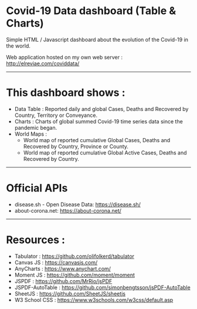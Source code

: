 # Covid-19 Data dashboard (Table & Charts)
Simple HTML / Javascript dashboard about the evolution of the Covid-19 in the world.

Web application hosted on my own web server : 
http://elreviae.com/coviddata/

----------------------

#  This dashboard shows :

- Data Table : Reported daily and global Cases, Deaths and Recovered by Country, Territory or Conveyance.
- Charts : Charts of global summed Covid-19 time series data since the pandemic began.
- World Maps : 
    - World map of reported cumulative Global Cases, Deaths and Recovered by Country, Province or County.
    - World map of reported cumulative Global Active Cases, Deaths and Recovered by Country.

----------------------

# Official APIs

- disease.sh - Open Disease Data:  https://disease.sh/
- about-corona.net: https://about-corona.net/

----------------------

# Resources :

- Tabulator : https://github.com/olifolkerd/tabulator
- Canvas JS : https://canvasjs.com/
- AnyCharts : https://www.anychart.com/
- Moment JS : https://github.com/moment/moment
- JSPDF : https://github.com/MrRio/jsPDF
- JSPDF-AutoTable : https://github.com/simonbengtsson/jsPDF-AutoTable
- SheetJS : https://github.com/SheetJS/sheetjs
- W3 School CSS : https://www.w3schools.com/w3css/default.asp
